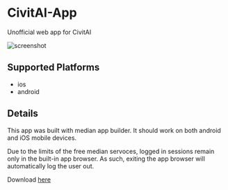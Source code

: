 # CivitAI-App
Unofficial web app for CivitAI

![screenshot][screenshot]

## Supported Platforms

- ios
- android

## Details
This app was built with median app builder. It should work on both android and iOS mobile devices.

Due to the limits of the free median servoces, logged in sessions remain only in the built-in app browser. As such, exiting the app browser will automatically log the user out.

Download [here][median]

[median]: https://median.co/share/mrdzjw
[screenshot]: https://raw.githubusercontent.com/TBR-Development/CivitAI-App/main/.github/images/Screenshot_20240205_175003_CivitAI.png